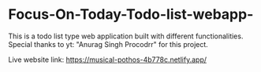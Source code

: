 # Focus-On-Today-Todo-list-webapp-
This is a todo list type web application built with different functionalities. Special thanks to yt: "Anurag Singh Procodrr" for this project.

Live website link: https://musical-pothos-4b778c.netlify.app/
